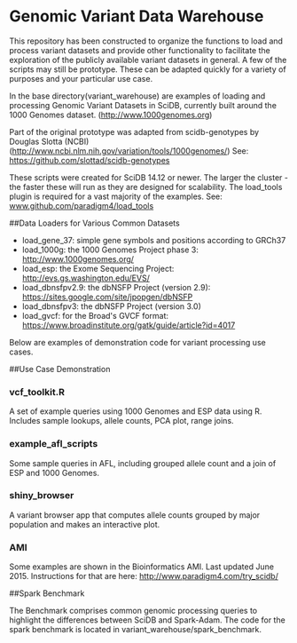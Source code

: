 Genomic Variant Data Warehouse
=========

This repository has been constructed to organize the functions to load and process variant datasets and provide other functionality to facilitate the exploration of the publicly available variant datasets in general. A few of the scripts may still be prototype. These can be adapted quickly for a variety of purposes and your particular use case. 

In the base directory(variant_warehouse) are examples of loading and processing Genomic Variant Datasets in SciDB, currently built around the 1000 Genomes dataset. (http://www.1000genomes.org)

Part of the original prototype was adapted from scidb-genotypes by Douglas Slotta (NCBI)
(http://www.ncbi.nlm.nih.gov/variation/tools/1000genomes/)
See: https://github.com/slottad/scidb-genotypes

These scripts were created for SciDB 14.12 or newer. The larger the cluster - the faster these will run as they are designed for scalability. The load_tools plugin is required for a vast majority of the examples. See: www.github.com/paradigm4/load_tools

##Data Loaders for Various Common Datasets

 * load_gene_37: simple gene symbols and positions according to GRCh37
 * load_1000g: the 1000 Genomes Project phase 3: http://www.1000genomes.org/
 * load_esp: the Exome Sequencing Project: http://evs.gs.washington.edu/EVS/
 * load_dbnsfpv2.9: the dbNSFP Project (version 2.9): https://sites.google.com/site/jpopgen/dbNSFP
 * load_dbnsfpv3: the dbNSFP Project (version 3.0)
 * load_gvcf: for the Broad's GVCF format: https://www.broadinstitute.org/gatk/guide/article?id=4017

Below are examples of demonstration code for variant processing use cases. 

##Use Case Demonstration

### vcf_toolkit.R
A set of example queries using 1000 Genomes and ESP data using R. Includes sample lookups, allele counts, PCA plot, range joins.

### example_afl_scripts
Some sample queries in AFL, including grouped allele count and a join of ESP and 1000 Genomes.

### shiny_browser
A variant browser app that computes allele counts grouped by major population and makes an interactive plot.

### AMI
Some examples are shown in the Bioinformatics AMI. Last updated June 2015. Instructions for that are here: http://www.paradigm4.com/try_scidb/

##Spark Benchmark

The Benchmark comprises common genomic processing queries to highlight the differences between SciDB and Spark-Adam.  The code for the spark benchmark is located in variant_warehouse/spark_benchmark.

